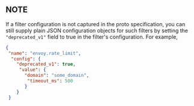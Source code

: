 ## NOTE

If a filter configuration is not captured in the proto specification, you
can still supply plain JSON configuration objects for such filters by
setting the `"deprecated_v1"` field to true in the filter's
configuration. For example,

```json
{
 "name": "envoy.rate_limit",
  "config": {
    "deprecated_v1": true,
     "value": {
       "domain": "some_domain",
        "timeout_ms": 500
       }
    }
 }
```
